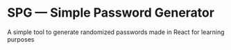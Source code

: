 # SPG — Simple Password Generator

A simple tool to generate randomized passwords made in React for learning purposes
